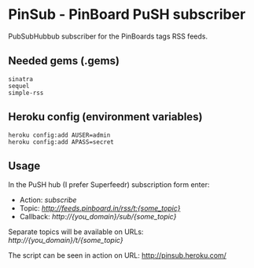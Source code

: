 # PinSub - PinBoard PuSH subscriber

PubSubHubbub subscriber for the PinBoards tags RSS feeds.

## Needed gems (.gems)

    sinatra
    sequel
    simple-rss

## Heroku config (environment variables)

    heroku config:add AUSER=admin
    heroku config:add APASS=secret

## Usage

In the PuSH hub (I prefer Superfeedr) subscription form enter:

* Action: *subscribe*
* Topic: *http://feeds.pinboard.in/rss/t:{some_topic}*
* Callback: *http://{you_domain}/sub/{some_topic}*

Separate topics will be available on URLs: *http://{you_domain}/t/{some_topic}*

The script can be seen in action on URL: http://pinsub.heroku.com/
